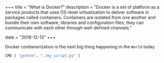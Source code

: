 +++
title = "What is Docker?"
description = "Docker is a set of platform as a service products that uses OS-level virtualization to deliver software in packages called containers. Containers are isolated from one another and bundle their own software, libraries and configuration files; they can communicate with each other through well-defined channels."

date = "2019-12-13"
+++

Docker contianerization is the next big thing happening in the `World` today


```bash
CMD [ "python", "./my_script.py" ]
```